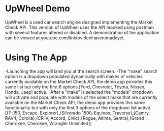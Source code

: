 # UpWheel Demo
UpWheel is a used car search engine designed implementing the Market Check API. This version of UpWheel uses the API mocked using postman with several features altered or disabled. A demonstration of the application can be viewed at youtube.com/linktovideoihaventmadeyet.

# Using The App
-Launching the app will land you at the search screen. 
-The "make" search option is a dropdown populated dynamically with makes of vehicles currently available on the Market Check API, the demo app provides this same list but only the first 6 options [Ford, Chevrolet, Toyota, Nissan, Honda, Jeep] active. 
-After a "make" is selected the "models" dropdown will activate and populate with models of the select make that are currently available on the Market Check API, the demo app provides this same functionality but with only the first 3 options of the dropdown list active. [{F-150, Escape, Explorer},{Silverado 1500, Equinox, Traverse},{Camry, RAV4, Corolla},{CR-V, Accord, Civic},{Rogue, Altima, Sentra},{Grand Cherokee, Cherokee, Wrangler Unlimited}] 

